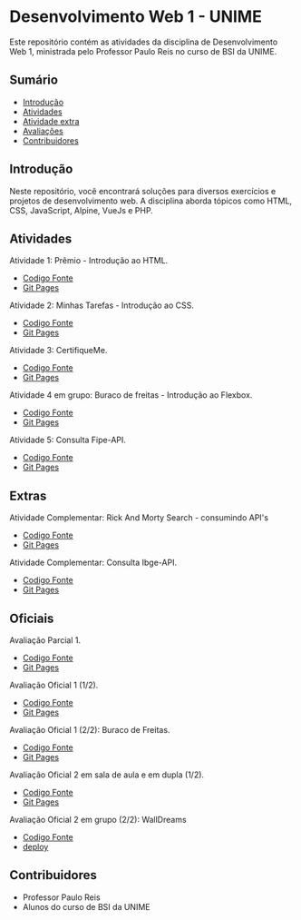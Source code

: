 # Desenvolvimento Web 1 - UNIME

Este repositório contém as atividades da disciplina de Desenvolvimento Web 1, ministrada pelo Professor Paulo Reis no curso de BSI da UNIME.

## Sumário

- [Introdução](#introdução)
- [Atividades](#atividades)
- [Atividade extra](#Extras)
- [Avaliações](#Oficiais)
- [Contribuidores](#contribuidores)

  
## Introdução
Neste repositório, você encontrará soluções para diversos exercícios e projetos de desenvolvimento web.
A disciplina aborda tópicos como HTML, CSS, JavaScript, Alpine, VueJs e PHP.

## Atividades

Atividade 1: Prêmio - Introdução ao HTML.
- [Codigo Fonte](https://github.com/MichelNsouza/Web1Unime/tree/main/Atividade1) 
- [Git Pages](https://michelnsouza.github.io/Desenvolvimento_Web_1_Unime/Atividade1/index.html)

Atividade 2: Minhas Tarefas - Introdução ao CSS.
- [Codigo Fonte](https://github.com/MichelNsouza/Web1Unime/blob/main/Atividade2) 
- [Git Pages](https://michelnsouza.github.io/Desenvolvimento_Web_1_Unime/Atividade2/index.html)

Atividade 3: CertifiqueMe.
- [Codigo Fonte](https://github.com/MichelNsouza/Desenvolvimento_Web_1_Unime/blob/main/AtividadeSaladeAula/index.html)
- [Git Pages](https://michelnsouza.github.io/Desenvolvimento_Web_1_Unime/AtividadeSaladeAula/index.html)

Atividade 4 em grupo: Buraco de freitas - Introdução ao Flexbox.
- [Codigo Fonte](https://github.com/MichelNsouza/BuracoDeFreitas_Parcial1Web1Unime)
- [Git Pages](https://michelnsouza.github.io/BuracoDeFreitas_Parcial1Web1Unime/)

Atividade 5: Consulta Fipe-API.
- [Codigo Fonte](https://github.com/MichelNsouza/Consulta_API_TabelaFipe)
- [Git Pages](https://michelnsouza.github.io/Consulta_API_TabelaFipe/)

## Extras
Atividade Complementar:  Rick And Morty Search - consumindo API's
- [Codigo Fonte](https://github.com/MichelNsouza/RickAndMortySearch)
- [Git Pages](https://michelnsouza.github.io/RickAndMortySearch/)

Atividade Complementar: Consulta Ibge-API.
- [Codigo Fonte](https://github.com/MichelNsouza/Consulta_API_Ibge)
- [Git Pages](https://michelnsouza.github.io/Consulta_API_Ibge/)

## Oficiais
Avaliação Parcial 1.
- [Codigo Fonte](https://github.com/MichelNsouza/Desenvolvimento_Web_1_Unime/tree/main/ParcialWeb1)
- [Git Pages](https://michelnsouza.github.io/Desenvolvimento_Web_1_Unime/ParcialWeb1/index.html)

Avaliação Oficial 1 (1/2).
- [Codigo Fonte](https://github.com/MichelNsouza/Desenvolvimento_Web_1_Unime/tree/main/oficial1Web1)
- [Git Pages](https://michelnsouza.github.io/Desenvolvimento_Web_1_Unime/oficial1Web1/index.html)
  
Avaliação Oficial 1 (2/2): Buraco de Freitas.
- [Codigo Fonte](https://github.com/MichelNsouza/BuracoDeFreitas_Parcial1Web1Unime)
- [Git Pages](https://michelnsouza.github.io/BuracoDeFreitas_Parcial1Web1Unime/)

Avaliação Oficial 2 em sala de aula e em dupla (1/2).
- [Codigo Fonte]()
- [Git Pages]()

Avaliação Oficial 2 em grupo (2/2):  WallDreams
- [Codigo Fonte](#)
- [deploy](#)

## Contribuidores
- Professor Paulo Reis
- Alunos do curso de BSI da UNIME
